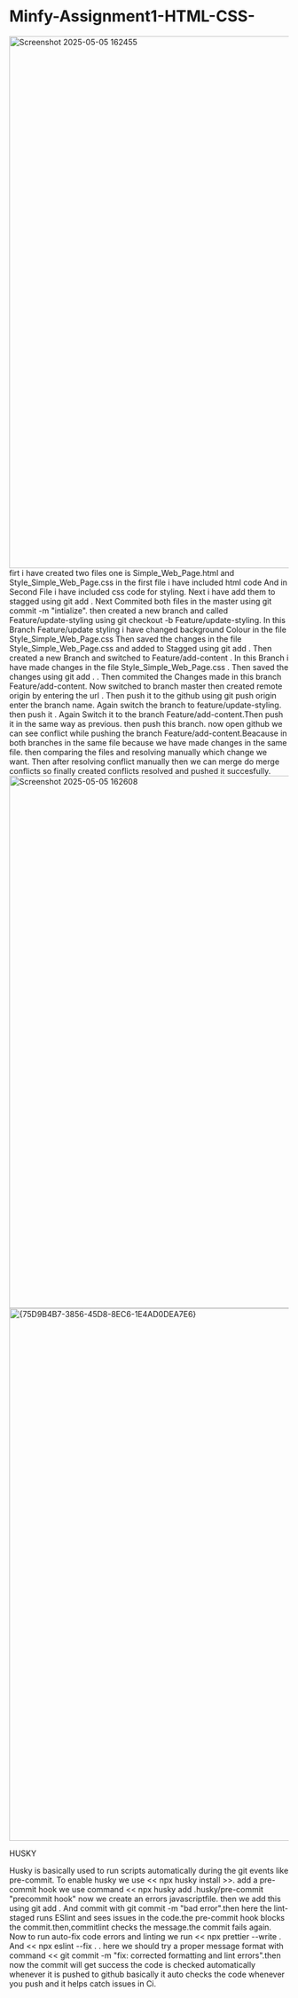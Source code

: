 ﻿# Minfy-Assignment1-HTML-CSS-
 <img width="959" alt="Screenshot 2025-05-05 162455" src="https://github.com/user-attachments/assets/787b79b7-f2a6-49c0-87d2-5fedd05d5c3a" />
 firt i have created two files one is Simple_Web_Page.html and Style_Simple_Web_Page.css in the first file i have included html code And in Second File i have included css code for styling.
 Next i have add them to stagged using git add .
 Next Commited both files in the master using git commit -m "intialize".
 then created a new branch and called Feature/update-styling using git checkout -b Feature/update-styling. 
 In this Branch Feature/update styling i have changed background Colour in the file Style_Simple_Web_Page.css
 Then saved the changes in the file Style_Simple_Web_Page.css and added to Stagged using git add .
 Then created a new Branch and switched to Feature/add-content .
 In this Branch i have made changes in the file Style_Simple_Web_Page.css .
 Then saved the changes using git add . .
 Then commited the Changes made in this branch Feature/add-content.
 Now switched to branch master then created remote origin by entering the url .
 Then push it to the github using git push origin enter the branch name.
 Again switch the branch to feature/update-styling.
 then push it .
 Again Switch it to the branch Feature/add-content.Then push it in the same way as previous.
then push this branch.
now open github we can see conflict while pushing the branch Feature/add-content.Beacause in both branches in the same file because we have made changes in the same file.
then comparing the files and resolving manually which change we want.
Then after resolving conflict manually then we can merge do merge conflicts 
so finally created conflicts resolved and pushed it succesfully.
<img width="960" alt="Screenshot 2025-05-05 162608" src="https://github.com/user-attachments/assets/af2d70f1-5878-4d18-b126-0533da3533f2" />

 <img width="960" alt="{75D9B4B7-3856-45D8-8EC6-1E4AD0DEA7E6}" src="https://github.com/user-attachments/assets/6dafedc2-65db-44d6-b2fa-750013f92624" />




 HUSKY

 Husky is basically used to run scripts automatically during the git events like pre-commit.
To enable husky we use << npx husky install >>.
add a pre-commit hook we use command << npx husky add .husky/pre-commit "precommit hook" 
now we create an errors javascriptfile. then we add this using git add . And commit with git commit -m "bad error".then here the lint-staged runs ESlint and sees issues in the code.the pre-commit hook blocks the commit.then,commitlint checks the message.the commit fails again.
Now to run auto-fix code errors and linting we run << npx prettier --write . And << npx eslint --fix .  .
here we should try a proper message format with command << git commit -m "fix: corrected formatting and lint errors".then now the commit will get success the code is checked automatically whenever it is pushed to github basically it auto checks the code whenever you push and it helps catch issues in Ci.
